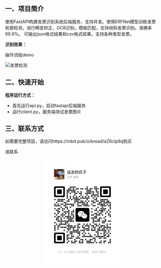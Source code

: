 ## **一、项目简介**
使用FastAPI构建发票识别系统后端服务，支持并发。使用ERFNet模型训练发票轮廓检测，进行畸变矫正，OCR识别，模板匹配，支持倾斜发票识别。准确率99.9%。
可输出json格式结果和csv格式结果。支持各种类型发票。


**识别效果：**

操作流程demo

![发票检测](data/动画.gif)

## **二、快速开始**
**程序运行方式：**

 - 首先运行api.py，启动fastapi后端服务
 - 运行client.py，服务端测试发票图片


## **三、联系方式**
如需要完整项目，请访问https://mbd.pub/o/bread/aZ6clp9q购买

或联系

<div align=center>
<img src="data/wechat.jpg" width="50%">
</div>



